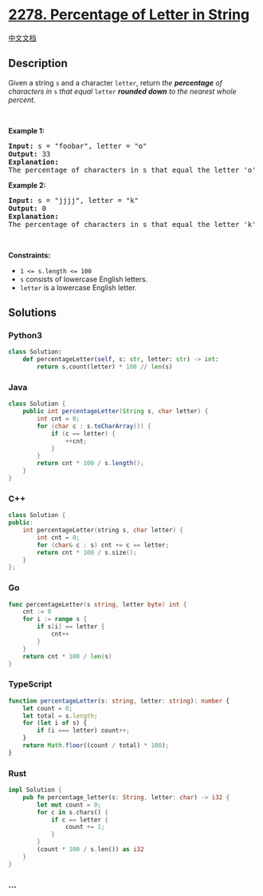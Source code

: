 # [2278. Percentage of Letter in String](https://leetcode.com/problems/percentage-of-letter-in-string)

[中文文档](/solution/2200-2299/2278.Percentage%20of%20Letter%20in%20String/README.md)

## Description

<p>Given a string <code>s</code> and a character <code>letter</code>, return<em> the <strong>percentage</strong> of characters in </em><code>s</code><em> that equal </em><code>letter</code><em> <strong>rounded down</strong> to the nearest whole percent.</em></p>

<p>&nbsp;</p>
<p><strong class="example">Example 1:</strong></p>

<pre>
<strong>Input:</strong> s = &quot;foobar&quot;, letter = &quot;o&quot;
<strong>Output:</strong> 33
<strong>Explanation:</strong>
The percentage of characters in s that equal the letter &#39;o&#39; is 2 / 6 * 100% = 33% when rounded down, so we return 33.
</pre>

<p><strong class="example">Example 2:</strong></p>

<pre>
<strong>Input:</strong> s = &quot;jjjj&quot;, letter = &quot;k&quot;
<strong>Output:</strong> 0
<strong>Explanation:</strong>
The percentage of characters in s that equal the letter &#39;k&#39; is 0%, so we return 0.</pre>

<p>&nbsp;</p>
<p><strong>Constraints:</strong></p>

<ul>
	<li><code>1 &lt;= s.length &lt;= 100</code></li>
	<li><code>s</code> consists of lowercase English letters.</li>
	<li><code>letter</code> is a lowercase English letter.</li>
</ul>

## Solutions

<!-- tabs:start -->

### **Python3**

```python
class Solution:
    def percentageLetter(self, s: str, letter: str) -> int:
        return s.count(letter) * 100 // len(s)
```

### **Java**

```java
class Solution {
    public int percentageLetter(String s, char letter) {
        int cnt = 0;
        for (char c : s.toCharArray()) {
            if (c == letter) {
                ++cnt;
            }
        }
        return cnt * 100 / s.length();
    }
}
```

### **C++**

```cpp
class Solution {
public:
    int percentageLetter(string s, char letter) {
        int cnt = 0;
        for (char& c : s) cnt += c == letter;
        return cnt * 100 / s.size();
    }
};
```

### **Go**

```go
func percentageLetter(s string, letter byte) int {
	cnt := 0
	for i := range s {
		if s[i] == letter {
			cnt++
		}
	}
	return cnt * 100 / len(s)
}
```

### **TypeScript**

```ts
function percentageLetter(s: string, letter: string): number {
    let count = 0;
    let total = s.length;
    for (let i of s) {
        if (i === letter) count++;
    }
    return Math.floor((count / total) * 100);
}
```

### **Rust**

```rust
impl Solution {
    pub fn percentage_letter(s: String, letter: char) -> i32 {
        let mut count = 0;
        for c in s.chars() {
            if c == letter {
                count += 1;
            }
        }
        (count * 100 / s.len()) as i32
    }
}
```

### **...**

```

```

<!-- tabs:end -->
